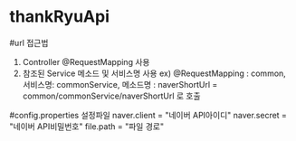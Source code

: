# thankRyuApi

#url 접근법
1. Controller @RequestMapping 사용
2. 참조된 Service 메소드 및 서비스명 사용
ex) @RequestMapping : common, 서비스명: commonService, 메소드명 : naverShortUrl
= common/commonService/naverShortUrl 로 호출

#config.properties 설정파일
naver.client = "네이버 API아이디"
naver.secret = "네이버 API비밀번호"
file.path = "파일 경로"
